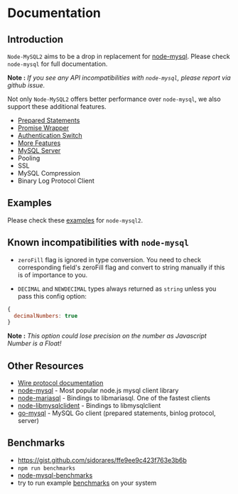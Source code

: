 # Documentation

## Introduction

`Node-MySQL2` aims to be a drop in replacement for [node-mysql](https://github.com/mysqljs/node-mysql). Please check `node-mysql` for full documentation.

**Note :** *If you see any API incompatibilities with `node-mysql`, please report via github issue.*

Not only `Node-MySQL2` offers better performance over `node-mysql`, we also support these additional features.

- [Prepared Statements](https://github.com/sidorares/node-mysql2/tree/master/documentation/Prepared-Statements.md)
- [Promise Wrapper](https://github.com/sidorares/node-mysql2/tree/master/documentation/Promise-Wrapper.md)
- [Authentication Switch](https://github.com/sidorares/node-mysql2/tree/master/documentation/Authentication-Switch.md)
- [More Features](https://github.com/sidorares/node-mysql2/tree/master/documentation/Extras.md)
- [MySQL Server](https://github.com/sidorares/node-mysql2/tree/master/documentation/MySQL-Server.md)
- Pooling
- SSL
- MySQL Compression
- Binary Log Protocol Client

## Examples

Please check these [examples](https://github.com/sidorares/node-mysql2/tree/master/documentation/Examples.md) for `node-mysql2`.


## Known incompatibilities with `node-mysql`

- `zeroFill` flag is ignored in type conversion.
You need to check corresponding field's zeroFill flag and convert to string manually if this is of importance to you.

- `DECIMAL` and `NEWDECIMAL` types always returned as `string` unless you pass this config option:
```js
{
  decimalNumbers: true
}
```
**Note :** *This option could lose precision on the number as Javascript Number is a Float!*

## Other Resources

  - [Wire protocol documentation](http://dev.mysql.com/doc/internals/en/client-server-protocol.html)
  - [node-mysql](https://github.com/mysqljs/node-mysql) - Most popular node.js mysql client library
  - [node-mariasql](https://github.com/mscdex/node-mariasql/) - Bindings to libmariasql. One of the fastest clients
  - [node-libmysqlclident](https://github.com/Sannis/node-mysql-libmysqlclient) - Bindings to libmysqlclient
  - [go-mysql](https://github.com/siddontang/go-mysql) - MySQL Go client (prepared statements, binlog protocol, server)

## Benchmarks
  - https://gist.github.com/sidorares/ffe9ee9c423f763e3b6b
  - `npm run benchmarks`
  - [node-mysql-benchmarks](https://github.com/mscdex/node-mysql-benchmarks)
  - try to run example [benchmarks](https://github.com/sidorares/node-mysql2/tree/master/benchmarks) on your system
